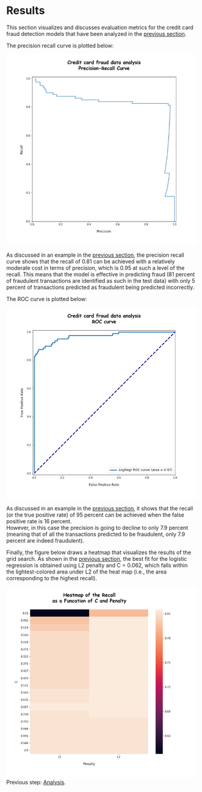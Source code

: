 # Results

This section visualizes and discusses evaluation metrics for the credit card fraud detection models that have been analyzed in the [previous section](https://eagronin.github.io/credit-card-fraud-analyze/).  

The precision recall curve is plotted below:  

![](https://github.com/eagronin/credit-card-fraud-report/blob/master/precision_recall.png?raw=true)

As discussed in an example in the [previous section](https://eagronin.github.io/credit-card-fraud-analyze/), the precision recall curve shows that the recall of 0.81 can be achieved with a relatively moderate cost in terms of precision, which is 0.95 at such a level of the recall.  This means that the model is effective in predicting fraud (81 percent of fraudulent transactions are identified as such in the test data) with only 5 percent of transactions predicted as fraudulent being predicted incorrectly.

The ROC curve is plotted below:

![](https://github.com/eagronin/credit-card-fraud-report/blob/master/roc.png?raw=true)

As discussed in an example in the 
[previous section](https://eagronin.github.io/credit-card-fraudr-analyze/), it shows that 
the recall (or the true positive rate) of 95 percent can be achieved when the false positive rate is 16 percent.  
However, in this case the precision is going to decline to only 7.9 percent (meaning that of all the transactions 
predicted to be fraudulent, only 7.9 percent are indeed fraudulent).

Finally, the figure below draws a heatmap that visualizes the results of the grid search.  As shown in the [previous section](https://eagronin.github.io/credit-card-fraud-analyze/), the best fit for the logistic regression is obtained using L2 penalty and C = 0.062, which falls within the lightest-colored area under L2 of the heat map (i.e., the area corresponding to the highest recall).

![](https://github.com/eagronin/credit-card-fraud-report/blob/master/heat_map.png?raw=true)<br/>
Previous step: [Analysis](https://eagronin.github.io/credit-card-fraud-analyze/).
